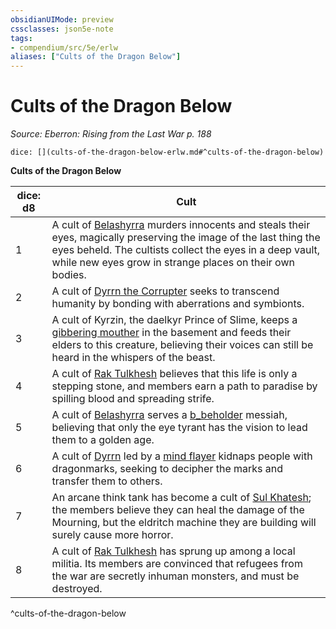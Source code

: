 ```yaml
---
obsidianUIMode: preview
cssclasses: json5e-note
tags:
- compendium/src/5e/erlw
aliases: ["Cults of the Dragon Below"]
---
```

# Cults of the Dragon Below
*Source: Eberron: Rising from the Last War p. 188* 

`dice: [](cults-of-the-dragon-below-erlw.md#^cults-of-the-dragon-below)`

**Cults of the Dragon Below**

| dice: d8 | Cult |
|----------|------|
| 1 | A cult of [Belashyrra](compendium/bestiary/npc/belashyrra-erlw.md) murders innocents and steals their eyes, magically preserving the image of the last thing the eyes beheld. The cultists collect the eyes in a deep vault, while new eyes grow in strange places on their own bodies. |
| 2 | A cult of [Dyrrn the Corrupter](compendium/bestiary/npc/dyrrn-erlw.md) seeks to transcend humanity by bonding with aberrations and symbionts. |
| 3 | A cult of Kyrzin, the daelkyr Prince of Slime, keeps a [gibbering mouther](b_gibbering-mouther.md) in the basement and feeds their elders to this creature, believing their voices can still be heard in the whispers of the beast. |
| 4 | A cult of [Rak Tulkhesh](compendium/bestiary/npc/rak-tulkhesh-erlw.md) believes that this life is only a stepping stone, and members earn a path to paradise by spilling blood and spreading strife. |
| 5 | A cult of [Belashyrra](compendium/bestiary/npc/belashyrra-erlw.md) serves a [b_beholder](2.%20GM%20Tools/5eTools%20Compendium%20&%20Rules/_compendium/bestiary/aberration/b_beholder.md) messiah, believing that only the eye tyrant has the vision to lead them to a golden age. |
| 6 | A cult of [Dyrrn](compendium/bestiary/npc/dyrrn-erlw.md) led by a [mind flayer](b_mind-flayer.md) kidnaps people with dragonmarks, seeking to decipher the marks and transfer them to others. |
| 7 | An arcane think tank has become a cult of [Sul Khatesh](compendium/bestiary/npc/sul-khatesh-erlw.md); the members believe they can heal the damage of the Mourning, but the eldritch machine they are building will surely cause more horror. |
| 8 | A cult of [Rak Tulkhesh](compendium/bestiary/npc/rak-tulkhesh-erlw.md) has sprung up among a local militia. Its members are convinced that refugees from the war are secretly inhuman monsters, and must be destroyed. |
^cults-of-the-dragon-below